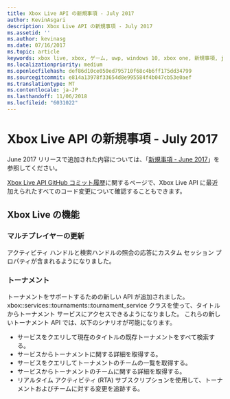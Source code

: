 ```yaml
---
title: Xbox Live API の新規事項 - July 2017
author: KevinAsgari
description: Xbox Live API の新規事項 - July 2017
ms.assetid: ''
ms.author: kevinasg
ms.date: 07/16/2017
ms.topic: article
keywords: xbox live, xbox, ゲーム, uwp, windows 10, xbox one, 新規事項, july 2017
ms.localizationpriority: medium
ms.openlocfilehash: def86d10ce050ed795710f68c4b6ff175dd34799
ms.sourcegitcommit: e814a13978f33654d8e995584f4b047cb53e0aef
ms.translationtype: MT
ms.contentlocale: ja-JP
ms.lasthandoff: 11/06/2018
ms.locfileid: "6031022"
---
```

# <a name="whats-new-for-the-xbox-live-apis---july-2017"></a>Xbox Live API の新規事項 - July 2017

June 2017 リリースで追加された内容については、「[新規事項 - June 2017](1706-whats-new.md)」を参照してください。

[Xbox Live API GitHub コミット履歴](https://github.com/Microsoft/xbox-live-api/commits/master)に関するページで、Xbox Live API に最近加えられたすべてのコード変更について確認することもできます。

## <a name="xbox-live-features"></a>Xbox Live の機能

### <a name="multiplayer-updates"></a>マルチプレイヤーの更新

アクティビティ ハンドルと検索ハンドルの照会の応答にカスタム セッション プロパティが含まれるようになりました。

### <a name="tournaments"></a>トーナメント

トーナメントをサポートするための新しい API が追加されました。 xbox::services::tournaments::tournament_service クラスを使って、タイトルからトーナメント サービスにアクセスできるようになりました。
これらの新しいトーナメント API では、以下のシナリオが可能になります。
* サービスをクエリして現在のタイトルの既存トーナメントをすべて検索する。
* サービスからトーナメントに関する詳細を取得する。
* サービスをクエリしてトーナメントのチームの一覧を取得する。
* サービスからトーナメントのチームに関する詳細を取得する。
* リアルタイム アクティビティ (RTA) サブスクリプションを使用して、トーナメントおよびチームに対する変更を追跡する。

